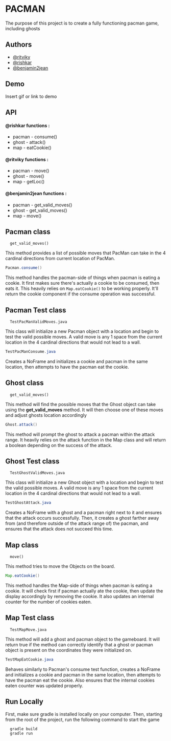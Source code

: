 
# PACMAN

The purpose of this project is to create a fully functioning pacman game, including ghosts 

## Authors
- [@ritviky](https://github.com/RitvikY)
- [@rishkar](https://github.com/rishkar)
- [@benjamin2jean](https://github.com/benjamin2jean)


## Demo

Insert gif or link to demo


## API

#### @rishkar functions :
- pacman - consume()
- ghost - attack()
- map - eatCookie()

#### @ritviky functions :
- pacman - move()
- ghost - move()
- map - getLoc()

#### @benjamin2jean functions :
- pacman - get_valid_moves()
- ghost - get_valid_moves()
- map - move()

## Pacman class 
```http
  get_valid_moves()
```
This method provides a list of possible moves that PacMan can take in the 4 cardinal directions from current location of PacMan.



```java
Pacman.consume()
```
This method handles the pacman-side of things when pacman is eating a cookie. It first makes sure there's actually a cookie to be consumed, then eats it. This heavily relies on `Map.eatCookie()` to be working properly. It'll return the cookie component if the consume operation was successful.

## Pacman  Test class  
```http
  TestPacManValidMoves.java
```

This class will initialize a new Pacman object with a location and begin to test the valid possible moves. A valid move is any 1 space from the current location in the 4 cardinal directions that would not lead to a wall. 

```java
TestPacManConsume.java
```
Creates a NoFrame and initializes a cookie and pacman in the same location, then attempts to have the pacman eat the cookie.


## Ghost class 
```http
  get_valid_moves()
```
This method will find the possible moves that the Ghost object can take using the **get_valid_moves** method. It will then choose one of these moves and adjust ghosts location accordingly
```java
Ghost.attack()
```
This method will prompt the ghost to attack a pacman within the attack range. It heavily relies on the attack function in the Map class and will return a boolean depending on the success of the attack.

## Ghost  Test class  
```http
  TestGhostValidMoves.java
```

This class will initialize a new Ghost object with a location and begin to test the valid possible moves. A valid move is any 1 space from the current location in the 4 cardinal directions that would not lead to a wall. 


```java
TestGhostAttack.java
```
Creates a NoFrame with a ghost and a pacman right next to it and ensures that the attack occurs successfully. Then, it creates a ghost farther away from (and therefore outside of the attack range of) the pacman, and ensures that the attack does not succeed this time.



## Map class 
```http
  move()
```
 This method tries to move the Objects on the board.

 ```java
Map.eatCookie()
```
This method handles the Map-side of things when pacman is eating a cookie. It will check first if pacman actually ate the cookie, then update the display accordingly by removing the cookie. It also updates an internal counter for the number of cookies eaten.

## Map  Test class  
```http
  TestMapMove.java
```

This method will add a ghost and pacman object to the gameboard. It will return true if the method can correctly identify that a ghost or pacman object is present on the coordinates they were initialized on.

```java
TestMapEatCookie.java
```
Behaves similarly to Pacman's consume test function, creates a NoFrame and initializes a cookie and pacman in the same location, then attempts to have the pacman eat the cookie. Also ensures that the internal cookies eaten counter was updated properly.

## Run Locally
First, make sure gradle is installed locally on your computer. Then, starting from the root of the project, run the following command to start the game 

```bash
  gradle build
  gradle run
```
